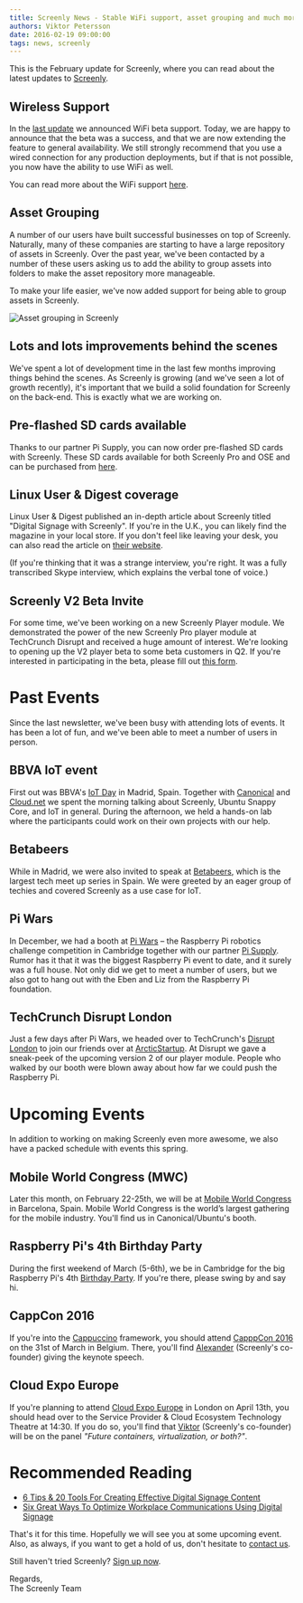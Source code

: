 ```yaml
---
title: Screenly News - Stable WiFi support, asset grouping and much more
authors: Viktor Petersson
date: 2016-02-19 09:00:00
tags: news, screenly
---
```


This is the February update for Screenly, where you can read about the latest updates to [Screenly](http://www.screenlyapp.com).

## Wireless Support

In the [last update](/news/2015/11/wifi_stability_improvements_and_more.html) we announced WiFi beta support. Today, we are happy to announce that the beta was a success, and that we are now extending the feature to general availability. We still strongly recommend that you use a wired connection for any production deployments, but if that is not possible, you now have the ability to use WiFi as well.

You can read more about the WiFi support [here](https://www.screenlyapp.com/faq/pro/#wifi_support).


## Asset Grouping

A number of our users have built successful businesses on top of Screenly. Naturally, many of these companies are starting to have a large repository of assets in Screenly. Over the past year, we've been contacted by a number of these users asking us to add the ability to group assets into folders to make the asset repository more manageable.

To make your life easier, we've now added support for being able to group assets in Screenly.

<p><span class="shadowed"><img src="/uploads/2016/asset_folder.png" alt="Asset grouping in Screenly" /><span class="sh tl"></span><span class="sh tr"></span><span class="sh bl"></span><span class="sh br"></span></span></p>


## Lots and lots improvements behind the scenes

We've spent a lot of development time in the last few months improving things behind the scenes. As Screenly is growing (and we've seen a lot of growth recently), it's important that we build a solid foundation for Screenly on the back-end. This is exactly what we are working on.


## Pre-flashed SD cards available

Thanks to our partner Pi Supply, you can now order pre-flashed SD cards with Screenly. These SD cards available for both Screenly Pro and OSE and can be purchased from [here](https://www.pi-supply.com/product/screenly-software-sd-cards-pro-and-ose/).

## Linux User & Digest coverage

Linux User & Digest published an in-depth article about Screenly titled "Digital Signage with Screenly". If you're in the U.K., you can likely find the magazine in your local store. If you don't feel like leaving your desk, you can also read the article on [their website](http://www.linuxuser.co.uk/news/understanding-digital-signage-with-screenly).

(If you're thinking that it was a strange interview, you're right. It was a fully transcribed Skype interview, which explains the verbal tone of voice.)


## Screenly V2 Beta Invite

For some time, we've been working on a new Screenly Player module. We demonstrated the power of the new Screenly Pro player module at TechCrunch Disrupt and received a huge amount of interest. We're looking to opening up the V2 player beta to some beta customers in Q2. If you're interested in participating in the beta, please fill out [this form](https://docs.google.com/forms/d/1fX4zgBC6FrrHJ5VtpmoBXlP90rMc_Gcm04T0OY0yejE/viewform).

# Past Events

Since the last newsletter, we've been busy with attending lots of events. It has been a lot of fun, and we've been able to meet a number of users in person.

## BBVA IoT event

First out was BBVA's [IoT Day](https://www.bbva.es/eng/particulares/index.jsp) in Madrid, Spain. Together with [Canonical](http://www.canonical.com/) and [Cloud.net](https://www.cloud.net) we spent the morning talking about Screenly, Ubuntu Snappy Core, and IoT in general. During the afternoon, we held a hands-on lab where the participants could work on their own projects with our help.


## Betabeers

While in Madrid, we were also invited to speak at [Betabeers](https://betabeers.com/), which is the largest tech meet up series in Spain. We were greeted by an eager group of techies and covered Screenly as a use case for IoT.


## Pi Wars

In December, we had a booth at [Pi Wars](http://piwars.org/) – the Raspberry Pi robotics challenge competition in Cambridge together with our partner [Pi Supply](https://www.pi-supply.com). Rumor has it that it was the biggest Raspberry Pi event to date, and it surely was a full house. Not only did we get to meet a number of users, but we also got to hang out with the Eben and Liz from the Raspberry Pi foundation.


## TechCrunch Disrupt London

Just a few days after Pi Wars, we headed over to TechCrunch's [Disrupt London](http://techcrunch.com/event-info/disrupt-london-2015/) to join our friends over at [ArcticStartup](http://arcticstartup.com/). At Disrupt we gave a sneak-peek of the upcoming version 2 of our player module. People who walked by our booth were blown away about how far we could push the Raspberry Pi.


# Upcoming Events

In addition to working on making Screenly even more awesome, we also have a packed schedule with events this spring.


## Mobile World Congress (MWC)

Later this month, on February 22-25th, we will be at [Mobile World Congress](https://www.mobileworldcongress.com) in Barcelona, Spain. Mobile World Congress is the world’s largest gathering for the mobile industry. You'll find us in Canonical/Ubuntu's booth.


## Raspberry Pi's 4th Birthday Party

During the first weekend of March (5-6th), we be in Cambridge for the big Raspberry Pi's 4th [Birthday Party](https://www.raspberrypi.org/birthday/). If you're there, please swing by and say hi.


## CappCon 2016

If you're into the [Cappuccino](http://www.cappuccino-project.org/) framework, you should attend [CapppCon 2016](http://www.cappuccino-project.org/events/cappCon2016/) on the 31st of March in Belgium. There, you'll find [Alexander](https://twitter.com/slevenbits) (Screenly's co-founder) giving the keynote speech.

## Cloud Expo Europe

If you're planning to attend [Cloud Expo Europe](http://www.cloudexpoeurope.com/) in London on April 13th, you should head over to the Service Provider & Cloud Ecosystem Technology Theatre at 14:30. If you do so, you'll find that [Viktor](https://twitter.com/vpetersson) (Screenly's co-founder) will be on the panel *"Future containers, virtualization, or both?"*.

# Recommended Reading

* [6 Tips & 20 Tools For Creating Effective Digital Signage Content](http://www.sixteen-nine.net/2016/02/16/6-tips-20-tools-for-creating-effective-digital-signage-content/)
* [Six Great Ways To Optimize Workplace Communications Using Digital Signage](http://www.sixteen-nine.net/2016/02/04/six-great-ways-to-optimize-workplace-communications-using-digital-signage/)

That's it for this time. Hopefully we will see you at some upcoming event. Also, as always, if you want to get a hold of us, don't hesitate to [contact us](https://support.wireload.net).

Still haven't tried Screenly? [Sign up now](https://login.screenlyapp.com/signup).

Regards,<br />
The Screenly Team
